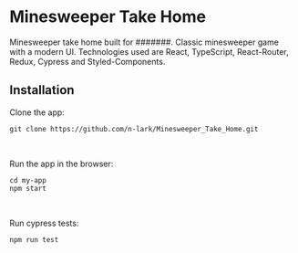 # Minesweeper Take Home

Minesweeper take home built for #######. Classic minesweeper game with a modern UI. Technologies used are React, TypeScript, React-Router, Redux, Cypress and Styled-Components.

## Installation

Clone the app: <br>

```
git clone https://github.com/n-lark/Minesweeper_Take_Home.git
```

<br>

Run the app in the browser:

```
cd my-app
npm start
```

<br>

Run cypress tests:

```
npm run test
```
